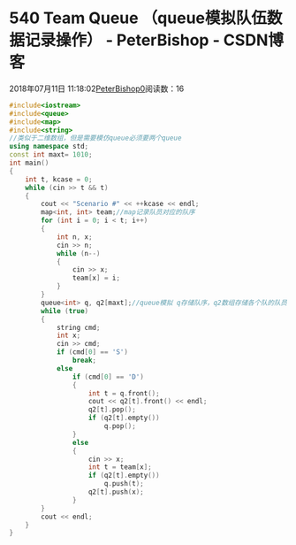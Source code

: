 # 540 Team Queue （queue模拟队伍数据记录操作） - PeterBishop - CSDN博客





2018年07月11日 11:18:02[PeterBishop0](https://me.csdn.net/qq_40061421)阅读数：16








```cpp
#include<iostream>
#include<queue>
#include<map>
#include<string>
//类似于二维数组，但是需要模仿queue必须要两个queue
using namespace std;
const int maxt= 1010;
int main()
{
	int t, kcase = 0;
	while (cin >> t && t)
	{
		cout << "Scenario #" << ++kcase << endl;
		map<int, int> team;//map记录队员对应的队序
		for (int i = 0; i < t; i++)
		{
			int n, x;
			cin >> n;
			while (n--)
			{
				cin >> x;
				team[x] = i;
			}
		}
		queue<int> q, q2[maxt];//queue模拟 q存储队序，q2数组存储各个队的队员
		while (true)
		{
			string cmd;
			int x;
			cin >> cmd;
			if (cmd[0] == 'S')
				break;
			else 
				if (cmd[0] == 'D')
				{
					int t = q.front();
					cout << q2[t].front() << endl;
					q2[t].pop();
					if (q2[t].empty())
						q.pop();
				}
				else
				{
					cin >> x;
					int t = team[x];
					if (q2[t].empty())
						q.push(t);
					q2[t].push(x);
				}
		}
		cout << endl;
	}
}
```




